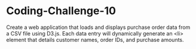 # Coding-Challenge-10
Create a web application that loads and displays purchase order data from a CSV file using D3.js. Each data entry will dynamically generate an &lt;li> element that details customer names, order IDs, and purchase amounts.
